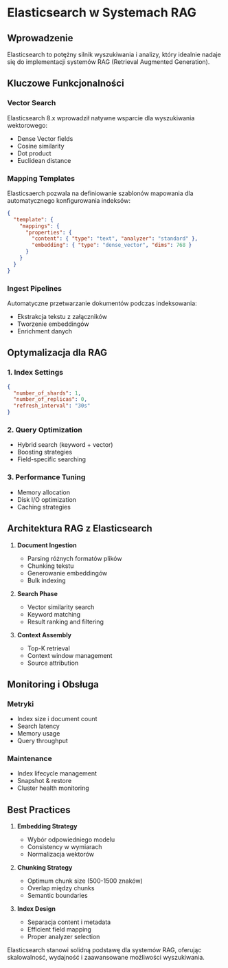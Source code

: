 # Elasticsearch w Systemach RAG

## Wprowadzenie

Elasticsearch to potężny silnik wyszukiwania i analizy, który idealnie nadaje się do implementacji systemów RAG (Retrieval Augmented Generation).

## Kluczowe Funkcjonalności

### Vector Search
Elasticsearch 8.x wprowadził natywne wsparcie dla wyszukiwania wektorowego:
- Dense Vector fields
- Cosine similarity
- Dot product
- Euclidean distance

### Mapping Templates
Elasticsaerch pozwala na definiowanie szablonów mapowania dla automatycznego konfigurowania indeksów:
```json
{
  "template": {
    "mappings": {
      "properties": {
        "content": { "type": "text", "analyzer": "standard" },
        "embedding": { "type": "dense_vector", "dims": 768 }
      }
    }
  }
}
```

### Ingest Pipelines
Automatyczne przetwarzanie dokumentów podczas indeksowania:
- Ekstrakcja tekstu z załączników
- Tworzenie embeddingów
- Enrichment danych

## Optymalizacja dla RAG

### 1. Index Settings
```json
{
  "number_of_shards": 1,
  "number_of_replicas": 0,
  "refresh_interval": "30s"
}
```

### 2. Query Optimization
- Hybrid search (keyword + vector)
- Boosting strategies
- Field-specific searching

### 3. Performance Tuning
- Memory allocation
- Disk I/O optimization
- Caching strategies

## Architektura RAG z Elasticsearch

1. **Document Ingestion**
   - Parsing różnych formatów plików
   - Chunking tekstu
   - Generowanie embeddingów
   - Bulk indexing

2. **Search Phase**
   - Vector similarity search
   - Keyword matching
   - Result ranking and filtering

3. **Context Assembly**
   - Top-K retrieval
   - Context window management
   - Source attribution

## Monitoring i Obsługa

### Metryki
- Index size i document count
- Search latency
- Memory usage
- Query throughput

### Maintenance
- Index lifecycle management
- Snapshot & restore
- Cluster health monitoring

## Best Practices

1. **Embedding Strategy**
   - Wybór odpowiedniego modelu
   - Consistency w wymiarach
   - Normalizacja wektorów

2. **Chunking Strategy**
   - Optimum chunk size (500-1500 znaków)
   - Overlap między chunks
   - Semantic boundaries

3. **Index Design**
   - Separacja content i metadata
   - Efficient field mapping
   - Proper analyzer selection

Elasticsearch stanowi solidną podstawę dla systemów RAG, oferując skalowalność, wydajność i zaawansowane możliwości wyszukiwania.

